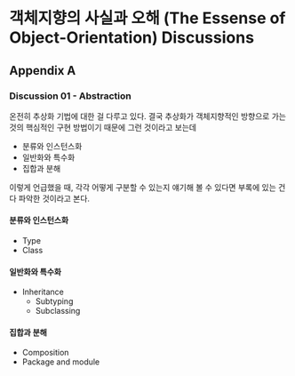 # 객체지향의 사실과 오해 (The Essense of Object-Orientation) Discussions

## Appendix A

### Discussion 01 - Abstraction

온전히 추상화 기법에 대한 걸 다루고 있다. 결국 추상화가 객체지향적인 방향으로 가는 것의 핵심적인 구현 방법이기 때문에 그런 것이라고 보는데

- 분류와 인스턴스화
- 일반화와 특수화
- 집합과 분해

이렇게 언급했을 때, 각각 어떻게 구분할 수 있는지 얘기해 볼 수 있다면 부록에 있는 건 다 파악한 것이라고 본다.

#### 분류와 인스턴스화

- Type
- Class

#### 일반화와 특수화

- Inheritance
  - Subtyping
  - Subclassing

#### 집합과 분해

- Composition
- Package and module